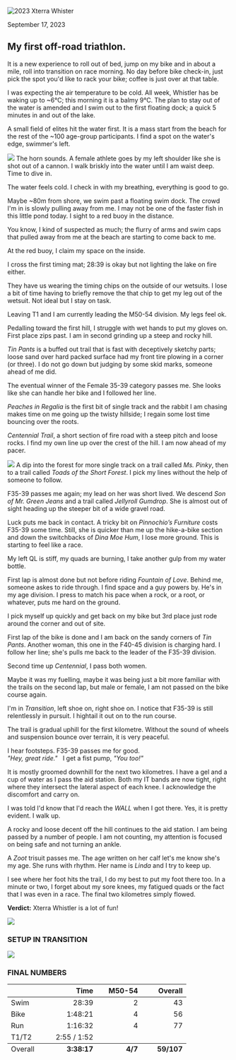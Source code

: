 <!--
# 2023 Xterra Whistler
-->

![2023 Xterra Whister](/assets/svg/xterra-whistler-logo.svg)
<p class="timestamp">September 17, 2023</p>

## My first off-road triathlon.

It is a new experience to roll out of bed, jump on my bike and 
in about a mile, roll into transition on race morning.  No day 
before bike check-in, just pick the spot you'd like to rack 
your bike; coffee is just over at that table.

I was expecting the air temperature to be cold.  All week, 
Whistler has be waking up to ~6°C; this morning it is a balmy 
9°C.  The plan to stay out of the water is amended and I swim 
out to the first floating dock; a quick 5 minutes in and out 
of the lake.

A small field of elites hit the water first.  It is a mass 
start from the beach for the rest of the ~100 age-group 
participants.  I find a spot on the water's edge, swimmer's 
left.

![](/assets/jpg/IMG_6025-977x550.jpeg)
The horn sounds.  A female athlete goes by my left shoulder 
like she is shot out of a cannon.  I walk briskly into the 
water until I am waist deep. Time to dive in.

The water feels cold. I check in with my breathing, everything 
is good to go.

Maybe ~80m from shore, we swim past a floating swim dock.  The
crowd I'm in is slowly pulling away from me. I may not be one 
of the faster fish in this little pond today. I sight to a red 
buoy in the distance.

You know, I kind of suspected as much; the flurry of arms and 
swim caps that pulled away from me at the beach are starting 
to come back to me.

At the red buoy, I claim my space on the inside.

I cross the first timing mat; 28:39 is okay but not lighting 
the lake on fire either.

They have us wearing the timing chips on the outside of our 
wetsuits.  I lose a bit of time having to briefly remove the 
that chip to get my leg out of the wetsuit.  Not ideal but I 
stay on task.

<!---->
Leaving T1 and I am currently leading the M50-54 division. My 
legs feel ok.

Pedalling toward the first hill, I struggle with wet hands
to put my gloves on. First place zips past. I am in second 
grinding up a steep and rocky hill.

_Tin Pants_ is a buffed out trail that is fast with 
deceptively sketchy parts; loose sand over hard packed surface 
had my front tire plowing in a corner (or three).  I do not go 
down but judging by some skid marks, someone ahead of me did.

The eventual winner of the Female 35-39 category passes me.
She looks like she can handle her bike and I followed her 
line.

_Peaches in Regalia_ is the first  bit of single track and the 
rabbit I am chasing makes time on me going up the twisty 
hillside; I regain some lost time bouncing over the roots.

_Centennial Trail_, a short section of fire road with a steep 
pitch and loose rocks.  I find my own line up over the crest 
of the hill. I am now ahead of my pacer.

![](/assets/jpg/IMG_6018-977x550.jpeg)
A dip into the forest for more single track on a trail called 
_Ms. Pinky_, then to a trail called _Toads of the Short 
Forest_. I pick my lines without the help of someone to 
follow.

F35-39 passes me again; my lead on her was short lived.  We 
descend _Son of Mr. Green Jeans_ and a trail called _Jellyroll 
Gumdrop_.  She is almost out of sight heading up the steeper 
bit of a wide gravel road.

Luck puts me back in contact. A tricky bit on _Pinnochio’s 
Furniture_ costs F35-39 some time. Still, she is quicker than 
me up the hike-a-bike section and down the switchbacks of 
_Dina Moe Hum_, I lose more ground. This is starting to feel 
like a race.

My left QL is stiff, my quads are burning, I take another gulp 
from my water bottle.

First lap is almost done but not before riding _Fountain of 
Love_.  Behind me, someone askes to ride through. I find space 
and a guy powers by. He's in my age division. I press to match 
his pace when a rock, or a root, or whatever, puts me hard on 
the ground.  

<!---->
I pick myself up quickly and get back on my bike but 3rd place 
just rode around the corner and out of site.

First lap of the bike is done and I am back on the sandy 
corners of _Tin Pants_.  Another woman, this one in the F40-45 
division is charging hard.  I follow her line; she's pulls me 
back to the leader of the F35-39 division.

Second time up _Centennial_, I pass both women.

Maybe it was my fuelling, maybe it was being just a bit more 
familiar with the trails on the second lap, but male or 
female, I am not passed on the bike course again.

I'm in _Transition_, left shoe on, right shoe on.  I notice 
that F35-39 is still relentlessly in pursuit.  I hightail it 
out on to the run course.

The trail is gradual uphill for the first kilometre.  Without 
the sound of wheels and suspension bounce over terrain, it is 
very peaceful.

I hear footsteps. F35-39 passes me for good.  
_"Hey, great ride."_ &nbsp; I get a fist pump, _"You too!"_

<!---->
It is mostly groomed downhill for the next two kilometres.  I 
have a gel and a cup of water as I pass the aid station. Both 
my IT bands are now tight, right where they intersect the 
lateral aspect of each knee.  I acknowledge the discomfort and 
carry on.

I was told I'd know that I'd reach the _WALL_ when I got 
there.  Yes, it is pretty evident.  I walk up.

A rocky and loose decent off the hill continues to the aid 
station.  I am being passed by a number of people.  I am not 
counting, my attention is focused on being safe and not 
turning an ankle.

A _Zoot_ trisuit passes me.  The age written on her calf let's 
me know she's my age.  She runs with rhythm.  Her name is 
_Linda_ and I try to keep up.

I see where her foot hits the trail, I do my best to put my 
foot there too.  In a minute or two, I forget about my sore 
knees, my fatigued quads or the fact that I was even in a 
race. The final two kilometres simply flowed.

**Verdict:** Xterra Whistler is a lot of fun!

![](/assets/jpg/IMG_6022-977x550.jpeg)

### SETUP IN TRANSITION
![](/assets/jpg/xterra-transition.jpeg)

### FINAL NUMBERS
<table style="margin-bottom:12px;">
 <thead>
  <tr>
   <th style="width:25%;"></th>
   <th style="width:25%;text-align:right;">Time</th>
   <th style="width:25%;text-align:right;">M50-54</th>
   <th style="width:25%;text-align:right;">Overall</th>
  </tr>
 </thead>
 <tbody>
  <tr><td>Swim </td><td style="text-align:right;">28:39</td><td style="text-align:right;">2</td><td style="text-align:right;">43</td></tr>
  <tr><td>Bike </td><td style="text-align:right;">1:48:21</td><td style="text-align:right;">4</td><td style="text-align:right;">56</td></tr>
  <tr><td>Run  </td><td style="text-align:right;">1:16:32</td><td style="text-align:right;">4</td><td style="text-align:right;">77</td></tr>
  <tr><td>T1/T2</td><td style="text-align:right;">2:55 / 1:52</td><td colspan="2"></td></tr>
 </tbody>
 <tfoot>
  <tr>
   <td>Overall</td>
   <td style="font-weight:bold;text-align:right;">3:38:17</td>
   <td style="font-weight:bold;text-align:right;">   4/7</td>
   <td style="font-weight:bold;text-align:right;">59/107</td>
  </tr>
 </tfoot>
</table>


